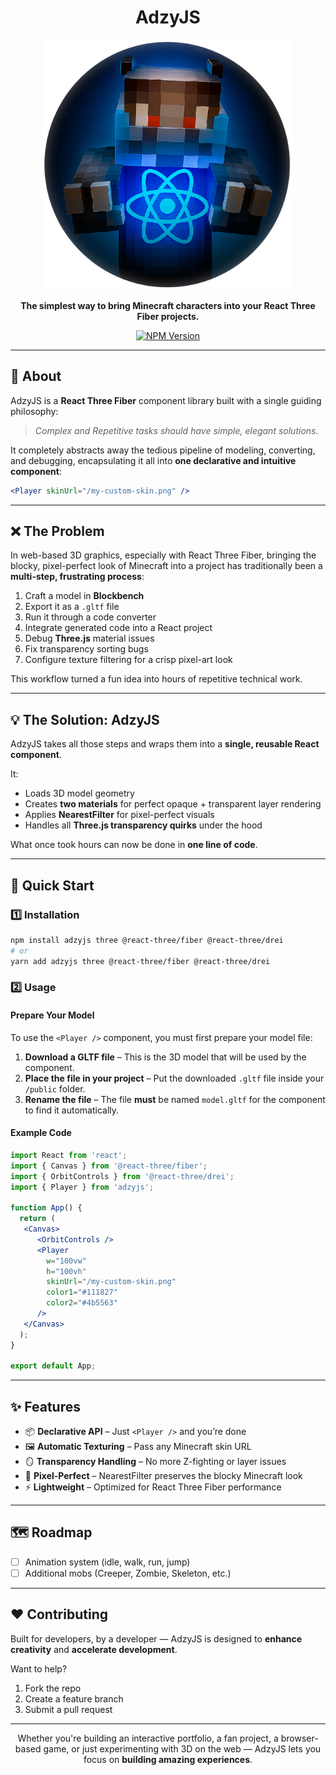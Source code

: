 <div align="center">

# AdzyJS

<img src="/adzyjs-logo.png" alt="AdzyJS Logo" width="400"/>

**The simplest way to bring Minecraft characters into your React Three Fiber projects.**

</div>

<p align="center">
<a href="https://www.npmjs.com/package/adzyjs">
<img src="https://img.shields.io/npm/v/adzyjs.svg?style=for-the-badge&logo=npm" alt="NPM Version">
</a>
<!-- 
<a href="https://github.com/your-username/adzyjs/blob/main/LICENSE">
<img src="https://img.shields.io/npm/l/adzyjs.svg?style=for-the-badge" alt="License">
</a>
<a href="#-contributing">
<img src="https://img.shields.io/badge/PRs-welcome-brightgreen.svg?style=for-the-badge" alt="PRs Welcome">
</a> 
-->
</p>

---

## 📖 About

AdzyJS is a **React Three Fiber** component library built with a single guiding philosophy:  
> *Complex and Repetitive tasks should have simple, elegant solutions.*

It completely abstracts away the tedious pipeline of modeling, converting, and debugging, encapsulating it all into **one declarative and intuitive component**:

```jsx
<Player skinUrl="/my-custom-skin.png" />
```

---

## ❌ The Problem

In web-based 3D graphics, especially with React Three Fiber, bringing the blocky, pixel-perfect look of Minecraft into a project has traditionally been a **multi-step, frustrating process**:

1. Craft a model in **Blockbench**  
2. Export it as a `.gltf` file  
3. Run it through a code converter  
4. Integrate generated code into a React project  
5. Debug **Three.js** material issues  
6. Fix transparency sorting bugs  
7. Configure texture filtering for a crisp pixel-art look  

This workflow turned a fun idea into hours of repetitive technical work.

---

## 💡 The Solution: AdzyJS

AdzyJS takes all those steps and wraps them into a **single, reusable React component**.

It:

- Loads 3D model geometry  
- Creates **two materials** for perfect opaque + transparent layer rendering  
- Applies **NearestFilter** for pixel-perfect visuals  
- Handles all **Three.js transparency quirks** under the hood  

What once took hours can now be done in **one line of code**.

---

## 🚀 Quick Start

### 1️⃣ Installation

```bash
npm install adzyjs three @react-three/fiber @react-three/drei
# or
yarn add adzyjs three @react-three/fiber @react-three/drei
```

### 2️⃣ Usage

#### Prepare Your Model
To use the `<Player />` component, you must first prepare your model file:

1. **Download a GLTF file** – This is the 3D model that will be used by the component.  
2. **Place the file in your project** – Put the downloaded `.gltf` file inside your `/public` folder.  
3. **Rename the file** – The file **must** be named `model.gltf` for the component to find it automatically.  

#### Example Code
```jsx
import React from 'react';
import { Canvas } from '@react-three/fiber';
import { OrbitControls } from '@react-three/drei';
import { Player } from 'adzyjs';

function App() {
  return (
   <Canvas>
      <OrbitControls />
      <Player
        w="100vw"
        h="100vh"
        skinUrl="/my-custom-skin.png"
        color1="#111827"
        color2="#4b5563"
      />
   </Canvas>
  );
}

export default App;
```

---

## ✨ Features

- 📦 **Declarative API** – Just `<Player />` and you’re done  
- 🖼 **Automatic Texturing** – Pass any Minecraft skin URL  
- 🪞 **Transparency Handling** – No more Z-fighting or layer issues  
- 🎯 **Pixel-Perfect** – NearestFilter preserves the blocky Minecraft look  
- ⚡ **Lightweight** – Optimized for React Three Fiber performance  

---

## 🗺 Roadmap

- [ ] Animation system (idle, walk, run, jump)  
- [ ] Additional mobs (Creeper, Zombie, Skeleton, etc.)  

---

## ❤️ Contributing

Built for developers, by a developer — AdzyJS is designed to **enhance creativity** and **accelerate development**.  

Want to help?  

1. Fork the repo  
2. Create a feature branch  
3. Submit a pull request  

---

<p align="center">
Whether you're building an interactive portfolio, a fan project, a browser-based game,  
or just experimenting with 3D on the web — AdzyJS lets you focus on <strong>building amazing experiences</strong>.
</p>
